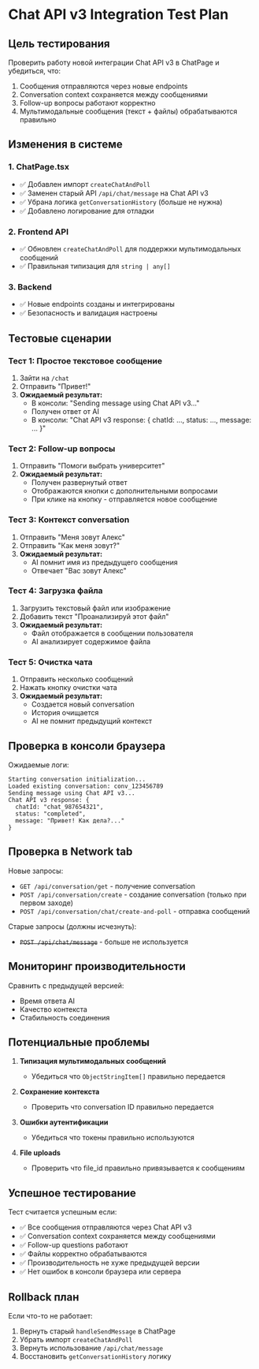 # Chat API v3 Integration Test Plan

## Цель тестирования

Проверить работу новой интеграции Chat API v3 в ChatPage и убедиться, что:

1. Сообщения отправляются через новые endpoints
2. Conversation context сохраняется между сообщениями
3. Follow-up вопросы работают корректно
4. Мультимодальные сообщения (текст + файлы) обрабатываются правильно

## Изменения в системе

### 1. ChatPage.tsx

- ✅ Добавлен импорт `createChatAndPoll`
- ✅ Заменен старый API `/api/chat/message` на Chat API v3
- ✅ Убрана логика `getConversationHistory` (больше не нужна)
- ✅ Добавлено логирование для отладки

### 2. Frontend API

- ✅ Обновлен `createChatAndPoll` для поддержки мультимодальных сообщений
- ✅ Правильная типизация для `string | any[]`

### 3. Backend

- ✅ Новые endpoints созданы и интегрированы
- ✅ Безопасность и валидация настроены

## Тестовые сценарии

### Тест 1: Простое текстовое сообщение

1. Зайти на `/chat`
2. Отправить "Привет!"
3. **Ожидаемый результат:**
   - В консоли: "Sending message using Chat API v3..."
   - Получен ответ от AI
   - В консоли: "Chat API v3 response: { chatId: ..., status: ..., message: ... }"

### Тест 2: Follow-up вопросы

1. Отправить "Помоги выбрать университет"
2. **Ожидаемый результат:**
   - Получен развернутый ответ
   - Отображаются кнопки с дополнительными вопросами
   - При клике на кнопку - отправляется новое сообщение

### Тест 3: Контекст conversation

1. Отправить "Меня зовут Алекс"
2. Отправить "Как меня зовут?"
3. **Ожидаемый результат:**
   - AI помнит имя из предыдущего сообщения
   - Отвечает "Вас зовут Алекс"

### Тест 4: Загрузка файла

1. Загрузить текстовый файл или изображение
2. Добавить текст "Проанализируй этот файл"
3. **Ожидаемый результат:**
   - Файл отображается в сообщении пользователя
   - AI анализирует содержимое файла

### Тест 5: Очистка чата

1. Отправить несколько сообщений
2. Нажать кнопку очистки чата
3. **Ожидаемый результат:**
   - Создается новый conversation
   - История очищается
   - AI не помнит предыдущий контекст

## Проверка в консоли браузера

Ожидаемые логи:

```
Starting conversation initialization...
Loaded existing conversation: conv_123456789
Sending message using Chat API v3...
Chat API v3 response: {
  chatId: "chat_987654321",
  status: "completed",
  message: "Привет! Как дела?..."
}
```

## Проверка в Network tab

Новые запросы:

- `GET /api/conversation/get` - получение conversation
- `POST /api/conversation/create` - создание conversation (только при первом заходе)
- `POST /api/conversation/chat/create-and-poll` - отправка сообщений

Старые запросы (должны исчезнуть):

- ~~`POST /api/chat/message`~~ - больше не используется

## Мониторинг производительности

Сравнить с предыдущей версией:

- Время ответа AI
- Качество контекста
- Стабильность соединения

## Потенциальные проблемы

1. **Типизация мультимодальных сообщений**

   - Убедиться что `ObjectStringItem[]` правильно передается

2. **Сохранение контекста**

   - Проверить что conversation ID правильно передается

3. **Ошибки аутентификации**

   - Убедиться что токены правильно используются

4. **File uploads**
   - Проверить что file_id правильно привязывается к сообщениям

## Успешное тестирование

Тест считается успешным если:

- ✅ Все сообщения отправляются через Chat API v3
- ✅ Conversation context сохраняется между сообщениями
- ✅ Follow-up questions работают
- ✅ Файлы корректно обрабатываются
- ✅ Производительность не хуже предыдущей версии
- ✅ Нет ошибок в консоли браузера или сервера

## Rollback план

Если что-то не работает:

1. Вернуть старый `handleSendMessage` в ChatPage
2. Убрать импорт `createChatAndPoll`
3. Вернуть использование `/api/chat/message`
4. Восстановить `getConversationHistory` логику
